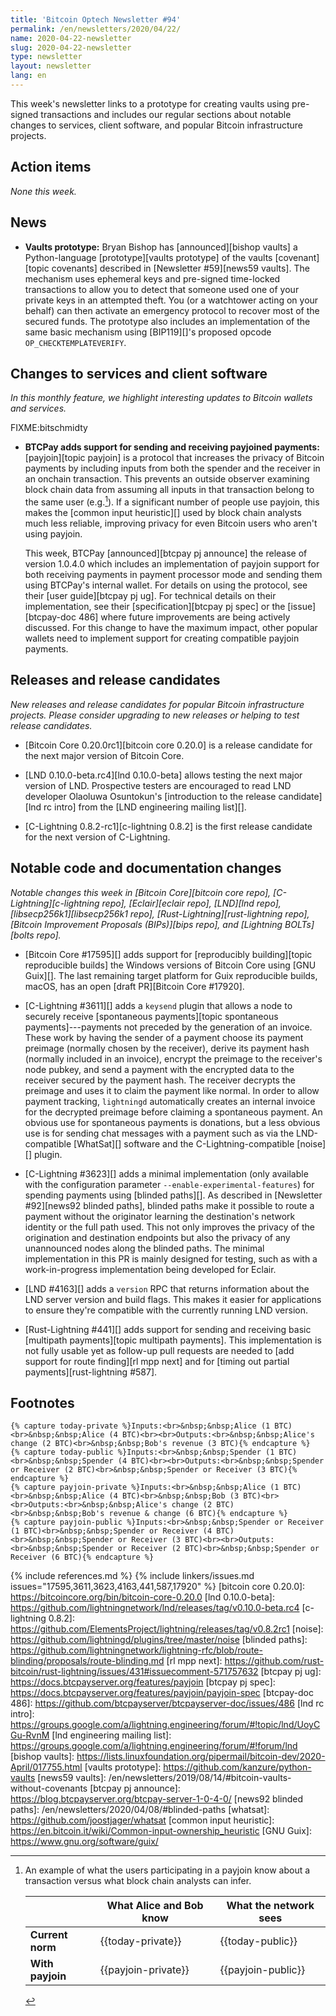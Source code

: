 ```yaml
---
title: 'Bitcoin Optech Newsletter #94'
permalink: /en/newsletters/2020/04/22/
name: 2020-04-22-newsletter
slug: 2020-04-22-newsletter
type: newsletter
layout: newsletter
lang: en
---
```

This week's newsletter links to a prototype for creating vaults using
pre-signed transactions and includes our regular sections about notable
changes to services, client software, and popular Bitcoin infrastructure
projects.

## Action items

*None this week.*

## News

- **Vaults prototype:** Bryan Bishop has [announced][bishop vaults] a
  Python-language [prototype][vaults prototype] of the vaults
  [covenant][topic covenants] described in [Newsletter #59][news59
  vaults].  The mechanism uses ephemeral keys and pre-signed time-locked
  transactions to allow you to detect that someone used one of your
  private keys in an attempted theft.  You (or a watchtower
  acting on your behalf) can then activate an emergency protocol
  to recover most of the secured funds.  The prototype also includes an
  implementation of the same basic mechanism using [BIP119][]'s proposed
  opcode `OP_CHECKTEMPLATEVERIFY`.

## Changes to services and client software

*In this monthly feature, we highlight interesting updates to Bitcoin
wallets and services.*

FIXME:bitschmidty

- **BTCPay adds support for sending and receiving payjoined payments:**
  [payjoin][topic payjoin] is a protocol that increases the privacy of Bitcoin
  payments by including inputs from both the spender and the receiver in
  an onchain transaction.  This prevents an outside observer examining
  block chain data from assuming all inputs in that transaction belong
  to the same user (e.g.[^payjoin-table]). If a significant number of people
  use payjoin, this makes the [common input heuristic][] used by block
  chain analysts much less reliable, improving privacy for even Bitcoin
  users who aren't using payjoin.

    This week, BTCPay [announced][btcpay pj announce] the release of
    version 1.0.4.0 which includes an implementation of payjoin support
    for both receiving payments in payment processor mode and sending
    them using BTCPay's internal wallet.  For details on using the
    protocol, see their [user guide][btcpay pj ug].  For technical
    details on their implementation, see their [specification][btcpay pj
    spec] or the [issue][btcpay-doc 486] where future improvements are
    being actively discussed.  For this change to have the maximum
    impact, other popular wallets need to implement support for creating
    compatible payjoin payments.

## Releases and release candidates

*New releases and release candidates for popular Bitcoin infrastructure
projects.  Please consider upgrading to new releases or helping to test
release candidates.*

- [Bitcoin Core 0.20.0rc1][bitcoin core 0.20.0] is a release candidate
  for the next major version of Bitcoin Core.

- [LND 0.10.0-beta.rc4][lnd 0.10.0-beta] allows testing the next major
  version of LND.  Prospective testers are encouraged to read LND
  developer Olaoluwa Osuntokun's [introduction to the release
  candidate][lnd rc intro] from the [LND engineering mailing list][].

- [C-Lightning 0.8.2-rc1][c-lightning 0.8.2] is the first release
  candidate for the next version of C-Lightning.

## Notable code and documentation changes

*Notable changes this week in [Bitcoin Core][bitcoin core repo],
[C-Lightning][c-lightning repo], [Eclair][eclair repo], [LND][lnd repo],
[libsecp256k1][libsecp256k1 repo], [Rust-Lightning][rust-lightning repo],
[Bitcoin Improvement Proposals (BIPs)][bips repo], and [Lightning
BOLTs][bolts repo].*

- [Bitcoin Core #17595][] adds support for [reproducibly building][topic
  reproducible builds] the Windows versions of Bitcoin Core using [GNU Guix][].
  The last remaining target platform for Guix reproducible
  builds, macOS, has an open [draft PR][Bitcoin Core #17920].

- [C-Lightning #3611][] adds a `keysend` plugin that allows a node to
  securely receive [spontaneous payments][topic spontaneous
  payments]---payments not preceded by the generation of an invoice.
  These work by having the sender of a payment choose its payment
  preimage (normally chosen by the receiver), derive its payment hash
  (normally included in an invoice), encrypt the preimage to the
  receiver's node pubkey, and send a payment with the encrypted data to
  the receiver secured by the payment hash.  The receiver decrypts the
  preimage and uses it to claim the payment like normal.  In order to
  allow payment tracking, `lightningd` automatically creates an internal
  invoice for the decrypted preimage before claiming a spontaneous
  payment.  An obvious use for spontaneous payments is donations, but a
  less obvious use is for sending chat messages with a payment such as
  via the LND-compatible [WhatSat][] software and the
  C-Lightning-compatible [noise][] plugin.

- [C-Lightning #3623][] adds a minimal implementation (only available
  with the configuration parameter `--enable-experimental-features`) for
  spending payments using [blinded paths][].  As described in
  [Newsletter #92][news92 blinded paths], blinded paths make it possible
  to route a payment without the originator learning the destination's
  network identity or the full path used.  This not only improves the
  privacy of the origination and destination endpoints but also the
  privacy of any unannounced nodes along the blinded paths.  The minimal
  implementation in this PR is mainly designed for testing, such as with
  a work-in-progress implementation being developed for Eclair.

- [LND #4163][] adds a `version` RPC that returns information about the
  LND server version and build flags.  This makes it easier for
  applications to ensure they're compatible with the currently running
  LND version.

- [Rust-Lightning #441][] adds support for sending and receiving basic
  [multipath payments][topic multipath payments].
  This implementation is not fully usable yet as
  follow-up pull requests are needed to [add support for route
  finding][rl mpp next] and for [timing out partial
  payments][rust-lightning #587].

## Footnotes

    {% capture today-private %}Inputs:<br>&nbsp;&nbsp;Alice (1 BTC)<br>&nbsp;&nbsp;Alice (4 BTC)<br><br>Outputs:<br>&nbsp;&nbsp;Alice's change (2 BTC)<br>&nbsp;&nbsp;Bob's revenue (3 BTC){% endcapture %}
    {% capture today-public %}Inputs:<br>&nbsp;&nbsp;Spender (1 BTC)<br>&nbsp;&nbsp;Spender (4 BTC)<br><br>Outputs:<br>&nbsp;&nbsp;Spender or Receiver (2 BTC)<br>&nbsp;&nbsp;Spender or Receiver (3 BTC){% endcapture %}
    {% capture payjoin-private %}Inputs:<br>&nbsp;&nbsp;Alice (1 BTC)<br>&nbsp;&nbsp;Alice (4 BTC)<br>&nbsp;&nbsp;Bob (3 BTC)<br><br>Outputs:<br>&nbsp;&nbsp;Alice's change (2 BTC)<br>&nbsp;&nbsp;Bob's revenue & change (6 BTC){% endcapture %}
    {% capture payjoin-public %}Inputs:<br>&nbsp;&nbsp;Spender or Receiver (1 BTC)<br>&nbsp;&nbsp;Spender or Receiver (4 BTC)<br>&nbsp;&nbsp;Spender or Receiver (3 BTC)<br><br>Outputs:<br>&nbsp;&nbsp;Spender or Receiver (2 BTC)<br>&nbsp;&nbsp;Spender or Receiver (6 BTC){% endcapture %}

[^payjoin-table]:
    An example of what the users participating in a payjoin know about
    a transaction versus what block chain analysts can infer.

    <div markdown="1" class="xoverflow">

    | | What Alice and Bob know | What the network sees |
    |-|-|-|
    | **Current norm** | {{today-private}} | {{today-public}} |
    | **With payjoin** | {{payjoin-private}} | {{payjoin-public}} |

    </div>

{% include references.md %}
{% include linkers/issues.md issues="17595,3611,3623,4163,441,587,17920" %}
[bitcoin core 0.20.0]: https://bitcoincore.org/bin/bitcoin-core-0.20.0
[lnd 0.10.0-beta]: https://github.com/lightningnetwork/lnd/releases/tag/v0.10.0-beta.rc4
[c-lightning 0.8.2]: https://github.com/ElementsProject/lightning/releases/tag/v0.8.2rc1
[noise]: https://github.com/lightningd/plugins/tree/master/noise
[blinded paths]: https://github.com/lightningnetwork/lightning-rfc/blob/route-blinding/proposals/route-blinding.md
[rl mpp next]: https://github.com/rust-bitcoin/rust-lightning/issues/431#issuecomment-571757632
[btcpay pj ug]: https://docs.btcpayserver.org/features/payjoin
[btcpay pj spec]: https://docs.btcpayserver.org/features/payjoin/payjoin-spec
[btcpay-doc 486]: https://github.com/btcpayserver/btcpayserver-doc/issues/486
[lnd rc intro]: https://groups.google.com/a/lightning.engineering/forum/#!topic/lnd/UoyCGu-RvnM
[lnd engineering mailing list]: https://groups.google.com/a/lightning.engineering/forum/#!forum/lnd
[bishop vaults]: https://lists.linuxfoundation.org/pipermail/bitcoin-dev/2020-April/017755.html
[vaults prototype]: https://github.com/kanzure/python-vaults
[news59 vaults]: /en/newsletters/2019/08/14/#bitcoin-vaults-without-covenants
[btcpay pj announce]: https://blog.btcpayserver.org/btcpay-server-1-0-4-0/
[news92 blinded paths]: /en/newsletters/2020/04/08/#blinded-paths
[whatsat]: https://github.com/joostjager/whatsat
[common input heuristic]: https://en.bitcoin.it/wiki/Common-input-ownership_heuristic
[GNU Guix]: https://www.gnu.org/software/guix/
